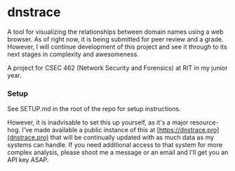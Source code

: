 # dnstrace

A tool for visualizing the relationships between domain names using a web browser. As of right now, it is being submitted for peer review and a grade. However, I will continue development of this project and see it through to its next stages in complexity and awesomeness.

A project for CSEC 462 (Network Security and Forensics) at RIT in my junior year.

### Setup

See SETUP.md in the root of the repo for setup instructions.

However, it is inadvisable to set this up yourself, as it's a major resource-hog. I've made available a public instance of this at [https://dnstrace.pro](dnstrace.pro) that will be continually updated with as much data as my systems can handle. If you need additional access to that system for more complex analysis, please shoot me a message or an email and I'll get you an API key ASAP.